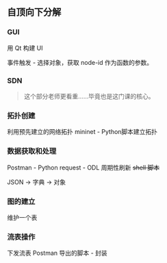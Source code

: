 ## 自顶向下分解
### GUI
用 Qt 构建 UI

事件触发 - 选择对象，获取 node-id
作为函数的参数。
### SDN
> 这个部分老师更看重……毕竟也是这门课的核心。

### 拓扑创建
利用预先建立的网络拓扑
mininet - Python脚本建立拓扑

### 数据获取和处理
Postman - Python request - ODL
周期性刷新
~~shell 脚本~~

JSON -> 字典 -> 对象

### 图的建立
维护一个表

### 流表操作
下发流表
Postman 导出的脚本 - 封装
